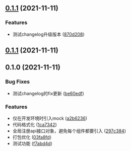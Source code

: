 ## [0.1.1](https://github.com/Raj6666/vue2.6-standard-demo/compare/v0.1.0...v0.1.1) (2021-11-11)


### Features

* 测试changelog升级版本 ([870d208](https://github.com/Raj6666/vue2.6-standard-demo/commit/870d20876707c2d5e8d8ac774f66cbbb1a5646e8))



## [0.1.1](https://github.com/Raj6666/vue2.6-standard-demo/compare/v0.1.0...v0.1.1) (2021-11-11)



## 0.1.0 (2021-11-11)


### Bug Fixes

* 测试changelog的fix更新 ([be60edf](https://github.com/Raj6666/vue2.6-standard-demo/commit/be60edfeee09a99ca85458224d15f92c83af4c5a))


### Features

* 仅在开发环境时引入mock ([a2b6236](https://github.com/Raj6666/vue2.6-standard-demo/commit/a2b62369cc05df4c869d8b438cc0d199ade45a7e))
* 代码格式化 ([1ca7342](https://github.com/Raj6666/vue2.6-standard-demo/commit/1ca7342264d3f1d8337e4029c27b2e97d4f8b748))
* 全局注册api接口对象，避免每个组件都要引入 ([297c384](https://github.com/Raj6666/vue2.6-standard-demo/commit/297c384e38b190edf8a99605f5b1fc1d25c5dea3))
* 打包优化 ([03fa8fd](https://github.com/Raj6666/vue2.6-standard-demo/commit/03fa8fd112dda0d662875109c6f34fc113b04ac3))
* 测试功能 ([f7abd4d](https://github.com/Raj6666/vue2.6-standard-demo/commit/f7abd4dbac4a4b6ca609cb6a73927115ea028ec7))




